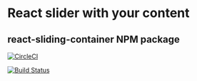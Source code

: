 # React slider with your content

## react-sliding-container NPM package

[![CircleCI](https://circleci.com/gh/vygandas/react-sliding-container/tree/master.svg?style=svg)](https://circleci.com/gh/vygandas/react-sliding-container/tree/master)

[![Build Status](https://travis-ci.org/vygandas/react-sliding-container.svg?branch=master)](https://travis-ci.org/vygandas/react-sliding-container)

